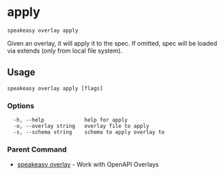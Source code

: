 # apply  
`speakeasy overlay apply`  


Given an overlay, it will apply it to the spec. If omitted, spec will be loaded via extends (only from local file system).  

## Usage

```
speakeasy overlay apply [flags]
```

### Options

```
  -h, --help             help for apply
  -o, --overlay string   overlay file to apply
  -s, --schema string    schema to apply overlay to
```

### Parent Command

* [speakeasy overlay](README.md)	 - Work with OpenAPI Overlays
